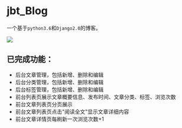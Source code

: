 # jbt_Blog

一个基于`python3.6`和`Django2.0`的博客。   

![](http://7xljc2.com1.z0.glb.clouddn.com/20180306221901.gif)
## 已完成功能：
- 后台文章管理，包括新增、删除和编辑
- 后台分类管理，包括新增、删除和编辑
- 后台标签管理，包括新增、删除和编辑
- 前台列表页展示文章概要信息、发布时间、文章分类、标签、浏览次数
- 前台文章列表页分页展示
- 前台文章列表页点击"阅读全文"显示文章详细内容
- 前台文章详情页每刷新一次浏览次数+1
